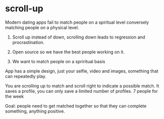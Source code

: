 # scroll-up

Modern dating apps fail to match people on a spiritual level conversely matching people on a physical level.

1. Scroll up instead of down, scrolling down leads to regression and procrastination.

2. Open source so we have the best people working on it.

3. We want to match people on a spriritual basis

App has a simple design, just your selfie, video and images, something that can repeatedly play.

You are scrolling up to match and scroll right to indicate a possible match. It saves a profile, you can only save a limited number of profiles. 7 people for the week

Goal: people need to get matched together so that they can complete something, anything positive.
